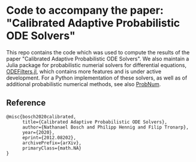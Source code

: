 # Code to accompany the paper: "Calibrated Adaptive Probabilistic ODE Solvers"

This repo contains the code which was used to compute the results of the paper "Calibrated Adaptive Probabilistic ODE Solvers".
We also maintain a Julia package for probabilistic numerial solvers for differential equations,
[ODEFilters.jl](https://github.com/nathanaelbosch/ODEFilters.jl),
which contains more features and is under active development.
For a Python implementation of these solvers, as well as of additional probabilistic numerical methods, see also [ProbNum](https://github.com/probabilistic-numerics/probnum).



## Reference
```
@misc{bosch2020calibrated,
      title={Calibrated Adaptive Probabilistic ODE Solvers},
      author={Nathanael Bosch and Philipp Hennig and Filip Tronarp},
      year={2020},
      eprint={2012.08202},
      archivePrefix={arXiv},
      primaryClass={math.NA}
}
```

